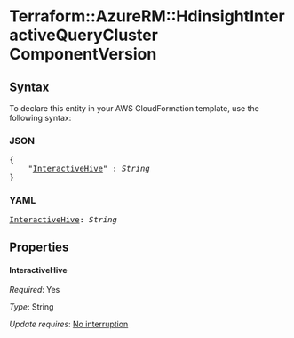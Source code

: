 # Terraform::AzureRM::HdinsightInteractiveQueryCluster ComponentVersion

## Syntax

To declare this entity in your AWS CloudFormation template, use the following syntax:

### JSON

<pre>
{
    "<a href="#interactivehive" title="InteractiveHive">InteractiveHive</a>" : <i>String</i>
}
</pre>

### YAML

<pre>
<a href="#interactivehive" title="InteractiveHive">InteractiveHive</a>: <i>String</i>
</pre>

## Properties

#### InteractiveHive

_Required_: Yes

_Type_: String

_Update requires_: [No interruption](https://docs.aws.amazon.com/AWSCloudFormation/latest/UserGuide/using-cfn-updating-stacks-update-behaviors.html#update-no-interrupt)

